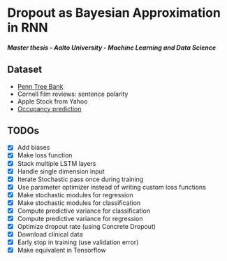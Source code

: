 # Dropout as Bayesian Approximation in RNN
##### Master thesis - Aalto University - Machine Learning and Data Science

## Dataset
- [Penn Tree Bank](https://www.kaggle.com/nltkdata/penn-tree-bank/data)
- Cornell film reviews: sentence polarity
- Apple Stock from Yahoo
- [Occupancy prediction](https://archive.ics.uci.edu/ml/datasets/Occupancy+Detection+)


## TODOs
- [x] Add biases
- [x] Make loss function
- [x] Stack multiple LSTM layers
- [x] Handle single dimension input
- [x] Iterate Stochastic pass once during training
- [x] Use parameter optimizer instead of writing custom loss functions
- [x] Make stochastic modules for regression
- [x] Make stochastic modules for classification
- [x] Compute predictive variance for classification
- [x] Compute predictive variance for regression
- [x] Optimize dropout rate (using Concrete Dropout)
- [x] Download clinical data
- [x] Early stop in training (use validation error)
- [x] Make equivalent in Tensorflow
